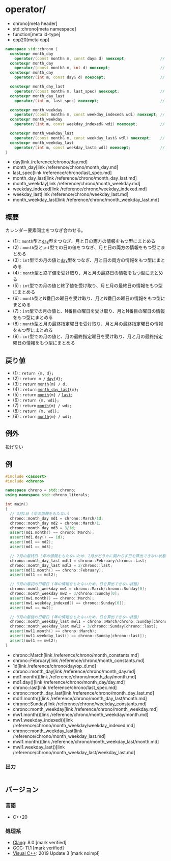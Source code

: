 # operator/
* chrono[meta header]
* std::chrono[meta namespace]
* function[meta id-type]
* cpp20[meta cpp]

```cpp
namespace std::chrono {
  constexpr month_day
    operator/(const month& m, const day& d) noexcept;               // (1) C++20
  constexpr month_day
    operator/(const month& m, int d) noexcept;                      // (2) C++20
  constexpr month_day
    operator/(int m, const day& d) noexcept;                        // (3) C++20

  constexpr month_day_last
    operator/(const month& m, last_spec) noexcept;                  // (4) C++20
  constexpr month_day_last
    operator/(int m, last_spec) noexcept;                           // (5) C++20

  constexpr month_weekday
    operator/(const month& m, const weekday_indexed& wdi) noexcept; // (6) C++20
  constexpr month_weekday
    operator/(int m, const weekday_indexed& wdi) noexcept;          // (7) C++20

  constexpr month_weekday_last
    operator/(const month& m, const weekday_last& wdl) noexcept;    // (8) C++20
  constexpr month_weekday_last
    operator/(int m, const weekday_last& wdl) noexcept;             // (9) C++20
}
```
* day[link /reference/chrono/day.md]
* month_day[link /reference/chrono/month_day.md]
* last_spec[link /reference/chrono/last_spec.md]
* month_day_last[link /reference/chrono/month_day_last.md]
* month_weekday[link /reference/chrono/month_weekday.md]
* weekday_indexed[link /reference/chrono/weekday_indexed.md]
* weekday_last[link /reference/chrono/weekday_last.md]
* month_weekday_last[link /reference/chrono/month_weekday_last.md]

## 概要
カレンダー要素同士をつなぎ合わせる。

- (1) : `month`型と[`day`](/reference/chrono/day.md)型をつなぎ、月と日の両方の情報をもつ型にまとめる
- (2) : `month`型と`int`型での日の値をつなぎ、月と日の両方の情報をもつ型にまとめる
- (3) : `int`型での月の値と[`day`](/reference/chrono/day.md)型をつなぎ、月と日の両方の情報をもつ型にまとめる
- (4) : `month`型と終了値を受け取り、月と月の最終日の情報をもつ型にまとめる
- (5) : `int`型での月の値と終了値を受け取り、月と月の最終日の情報をもつ型にまとめる
- (6) : `month`型とN番目の曜日を受け取り、月とN番目の曜日の情報をもつ型にまとめる
- (7) : `int`型での月の値と、N番目の曜日を受け取り、月とN番目の曜日の情報をもつ型にまとめる
- (8) : `month`型と月の最終指定曜日を受け取り、月と月の最終指定曜日の情報をもつ型にまとめる
- (9) : `int`型での月の値と、月の最終指定曜日を受け取り、月と月の最終指定曜日の情報をもつ型にまとめる


## 戻り値
- (1) : `return {m, d};`
- (2) : `return m /` [`day`](/reference/chrono/day.md)`{d};`
- (3) : `return` [`month`](/reference/chrono/month.md)`{m} / d;`
- (4) : `return` [`month_day_last`](/reference/chrono/month_day_last.md)`{m};`
- (5) : `return` [`month`](/reference/chrono/month.md)`{m} /` [`last`](/reference/chrono/last_spec.md)`;`
- (6) : `return {m, wdi};`
- (7) : `return` [`month`](/reference/chrono/month.md)`{m} / wdi;`
- (8) : `return {m, wdl};`
- (9) : `return` [`month`](/reference/chrono/month.md)`{m} / wdl;`


## 例外
投げない


## 例
```cpp example
#include <cassert>
#include <chrono>

namespace chrono = std::chrono;
using namespace std::chrono_literals;

int main()
{
  // 3月1日 (年の情報をもたない)
  chrono::month_day md1 = chrono::March/1d;
  chrono::month_day md2 = chrono::March/1;
  chrono::month_day md3 = 3/1d;
  assert(md1.month() == chrono::March);
  assert(md1.day() == 1d);
  assert(md1 == md2);
  assert(md1 == md3);

  // 2月の最終日 (年の情報をもたないため、2月かどうかに関わらず日を算出できない状態)
  chrono::month_day_last mdl1 = chrono::February/chrono::last;
  chrono::month_day_last mdl2 = 2/chrono::last;
  assert(mdl1.month() == chrono::February);
  assert(mdl1 == mdl2);

  // 3月の最初の日曜日 (年の情報をもたないため、日を算出できない状態)
  chrono::month_weekday mw1 = chrono::March/chrono::Sunday[0];
  chrono::month_weekday mw2 = 3/chrono::Sunday[0];
  assert(mw1.month() == chrono::March);
  assert(mw1.weekday_indexed() == chrono::Sunday[0]);
  assert(mw1 == mw2);

  // 3月の最後の日曜日 (年の情報をもたないため、日を算出できない状態)
  chrono::month_weekday_last mwl1 = chrono::March/chrono::Sunday[chrono::last];
  chrono::month_weekday_last mwl2 = 3/chrono::Sunday[chrono::last];
  assert(mwl1.month() == chrono::March);
  assert(mwl1.weekday_last() == chrono::Sunday[chrono::last]);
  assert(mwl1 == mwl2);
}
```
* chrono::March[link /reference/chrono/month_constants.md]
* chrono::February[link /reference/chrono/month_constants.md]
* 1d[link /reference/chrono/day/op_d.md]
* chrono::month_day[link /reference/chrono/month_day.md]
* md1.month()[link /reference/chrono/month_day/month.md]
* md1.day()[link /reference/chrono/month_day/day.md]
* chrono::last[link /reference/chrono/last_spec.md]
* chrono::month_day_last[link /reference/chrono/month_day_last.md]
* mdl1.month()[link /reference/chrono/month_day_last/month.md]
* chrono::Sunday[link /reference/chrono/weekday_constants.md]
* chrono::month_weekday[link /reference/chrono/month_weekday.md]
* mw1.month()[link /reference/chrono/month_weekday/month.md]
* mw1.weekday_indexed()[link /reference/chrono/month_weekday/weekday_indexed.md]
* chrono::month_weekday_last[link /reference/chrono/month_weekday_last.md]
* mwl1.month()[link /reference/chrono/month_weekday_last/month.md]
* mwl1.weekday_last()[link /reference/chrono/month_weekday_last/weekday_last.md]

### 出力
```
```

## バージョン
### 言語
- C++20

### 処理系
- [Clang](/implementation.md#clang): 8.0 [mark verified]
- [GCC](/implementation.md#gcc): 11.1 [mark verified]
- [Visual C++](/implementation.md#visual_cpp): 2019 Update 3 [mark noimpl]
